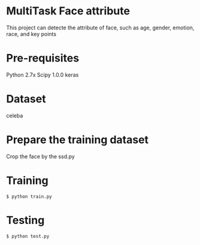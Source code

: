 # MultiTask Face attribute
This project can detecte the attribute of face, such as age, gender, emotion, race, and key points

# Pre-requisites
Python 2.7x
Scipy 1.0.0
keras

# Dataset
celeba


# Prepare the training dataset
Crop the face by the ssd.py

# Training
```
$ python train.py
```

# Testing
```
$ python test.py
```
